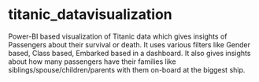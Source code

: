 # titanic_datavisualization
Power-BI based visualization of Titanic data which gives insights of Passengers about their survival or death. It uses various filters like Gender based, Class based, Embarked based in a dashboard. It also gives insights about how many passengers have their families like siblings/spouse/children/parents with them on-board at the biggest ship.
